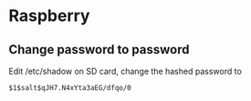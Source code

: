 # Raspberry

## Change password to password

Edit /etc/shadow on SD card, change the hashed password to

```
$1$salt$qJH7.N4xYta3aEG/dfqo/0
```